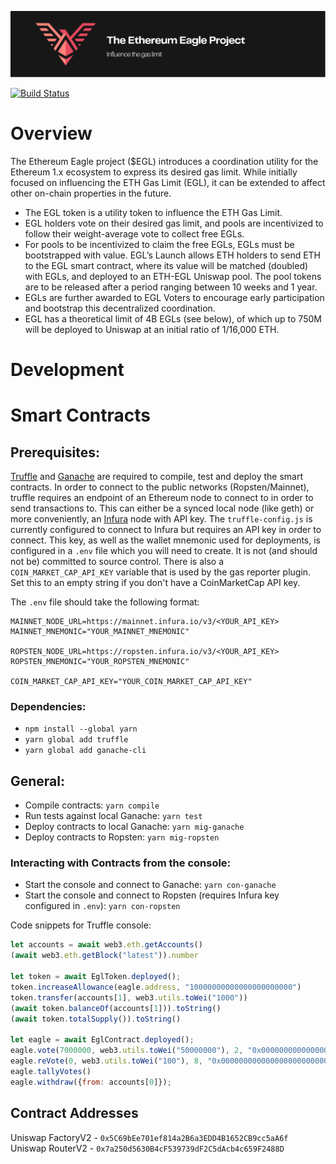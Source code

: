 ![EGL Logo][logo]

[![Build Status](https://travis-ci.com/bloXroute-Labs/egl.svg?token=7P16gQwBsynsaBwrjxuH&branch=develop)](https://travis-ci.com/bloXroute-Labs/egl)

# Overview
The Ethereum Eagle project ($EGL) introduces a coordination utility for the Ethereum 1.x ecosystem to express its desired gas limit. While initially focused on influencing the ETH Gas Limit (EGL), it can be extended to affect other on-chain properties in the future.

+ The EGL token is a utility token to influence the ETH Gas Limit.
+ EGL holders vote on their desired gas limit, and pools are incentivized to follow their weight-average vote to collect free EGLs.
+ For pools to be incentivized to claim the free EGLs, EGLs must be bootstrapped with value. EGL’s Launch allows ETH holders to send ETH to the EGL smart contract, where its value will be matched (doubled) with EGLs, and deployed to an ETH-EGL Uniswap pool. The pool tokens are to be released after a period ranging between 10 weeks and 1 year.
+ EGLs are further awarded to EGL Voters to encourage early participation and bootstrap this decentralized coordination.
+ EGL has a theoretical limit of  4B EGLs (see below), of which up to 750M will be deployed to Uniswap at an initial ratio of 1/16,000  ETH.

# Development
# Smart Contracts
## Prerequisites:
[Truffle][truffle] and [Ganache][ganache] are required to compile, test and deploy the smart contracts. In order to connect to the public networks (Ropsten/Mainnet), truffle requires an endpoint of an Ethereum node to connect to in order to send transactions to. This can either be a synced local node (like geth) or more conveniently, an [Infura][infura] node with API key. The `truffle-config.js` is currently configured to connect to Infura but requires an API key in order to connect. This key, as well as the wallet mnemonic used for deployments, is configured in a `.env` file which you will need to create. It is not (and should not be) committed to source control. There is also a `COIN_MARKET_CAP_API_KEY` variable that is used by the gas reporter plugin. Set this to an empty string if you don't have a CoinMarketCap API key. 

The `.env` file should take the following format:
```
MAINNET_NODE_URL=https://mainnet.infura.io/v3/<YOUR_API_KEY>
MAINNET_MNEMONIC="YOUR_MAINNET_MNEMONIC"

ROPSTEN_NODE_URL=https://ropsten.infura.io/v3/<YOUR_API_KEY>
ROPSTEN_MNEMONIC="YOUR_ROPSTEN_MNEMONIC"

COIN_MARKET_CAP_API_KEY="YOUR_COIN_MARKET_CAP_API_KEY"
```
### Dependencies:
+ `npm install --global yarn`
+ `yarn global add truffle`
+ `yarn global add ganache-cli`

## General:
+ Compile contracts: `yarn compile`  
+ Run tests against local Ganache: `yarn test`  
+ Deploy contracts to local Ganache: `yarn mig-ganache`  
+ Deploy contracts to Ropsten: `yarn mig-ropsten`

### Interacting with Contracts from the console:
+ Start the console and connect to Ganache: `yarn con-ganache`  
+ Start the console and connect to Ropsten (requires Infura key configured in `.env`): `yarn con-ropsten`  

Code snippets for Truffle console:
```js
let accounts = await web3.eth.getAccounts()
(await web3.eth.getBlock("latest")).number

let token = await EglToken.deployed();
token.increaseAllowance(eagle.address, "10000000000000000000000")
token.transfer(accounts[1], web3.utils.toWei("1000"))
(await token.balanceOf(accounts[1])).toString()
(await token.totalSupply()).toString()

let eagle = await EglContract.deployed();
eagle.vote(7000000, web3.utils.toWei("50000000"), 2, "0x0000000000000000000000000000000000000000", 0, "0x0000000000000000000000000000000000000000", {from: accounts[0]});
eagle.reVote(0, web3.utils.toWei("100"), 8, "0x0000000000000000000000000000000000000000", 0, "0x0000000000000000000000000000000000000000", {from: accounts[0]})
eagle.tallyVotes()
eagle.withdraw({from: accounts[0]});
```

## Contract Addresses
Uniswap FactoryV2 - `0x5C69bEe701ef814a2B6a3EDD4B1652CB9cc5aA6f`  
Uniswap RouterV2 - `0x7a250d5630B4cF539739dF2C5dAcb4c659F2488D`  

[logo]: assets/GithubBanner.svg
[truffle]: https://www.trufflesuite.com/truffle
[ganache]: https://www.trufflesuite.com/ganache
[infura]: https://infura.io/
